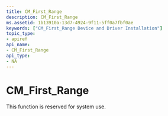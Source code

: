 ```yaml
---
title: CM_First_Range
description: CM_First_Range
ms.assetid: 1b13910a-13d7-4924-9f11-5ff0a7fbf0ae
keywords: ["CM_First_Range Device and Driver Installation"]
topic_type:
- apiref
api_name:
- CM_First_Range
api_type:
- NA
---
```


# CM_First_Range

This function is reserved for system use.





 

 






